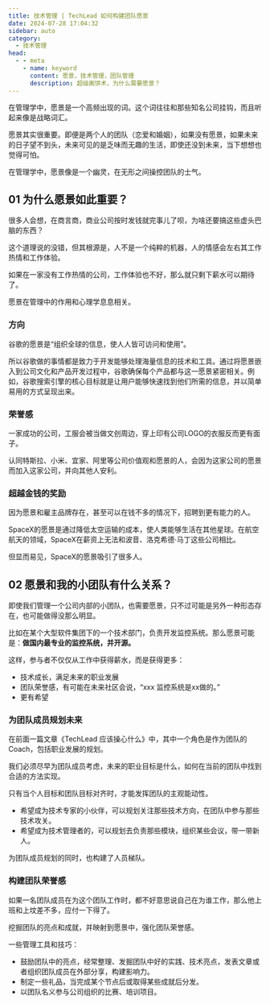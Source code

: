 ```yaml
---
title: 技术管理 | TechLead 如何构建团队愿景
date: 2024-07-28 17:04:32
sidebar: auto
category: 
  - 技术管理
head:
  - - meta
    - name: keyword
      content: 愿景，技术管理，团队管理
      description: 超级画饼术，为什么需要愿景？
---
```


在管理学中，愿景是一个高频出现的词。这个词往往和那些知名公司挂钩，而且听起来像是战略词汇。

愿景其实很重要。即便是两个人的团队（恋爱和婚姻），如果没有愿景，如果未来的日子望不到头，未来可见的是乏味而无趣的生活，即使还没到未来，当下想想也觉得可怕。

在管理学中，愿景像是一个幽灵，在无形之间操控团队的士气。

## 01 为什么愿景如此重要？

很多人会想，在商言商，商业公司按时发钱就完事儿了呗，为啥还要搞这些虚头巴脑的东西？

这个道理说的没错，但其根源是，人不是一个纯粹的机器，人的情感会左右其工作热情和工作体验。

如果在一家没有工作热情的公司，工作体验也不好，那么就只剩下薪水可以期待了。

愿景在管理中的作用和心理学息息相关。

### 方向

谷歌的愿景是“组织全球的信息，使人人皆可访问和使用”。

所以谷歌做的事情都是致力于开发能够处理海量信息的技术和工具。通过将愿景嵌入到公司文化和产品开发过程中，谷歌确保每个产品都与这一愿景紧密相关。例如，谷歌搜索引擎的核心目标就是让用户能够快速找到他们所需的信息，并以简单易用的方式呈现出来。

### 荣誉感

一家成功的公司，工服会被当做文创周边，穿上印有公司LOGO的衣服反而更有面子。

认同特斯拉、小米、宜家、阿里等公司价值观和愿景的人，会因为这家公司的愿景而加入这家公司，并向其他人安利。

### 超越金钱的奖励

因为愿景和雇主品牌存在，甚至可以在钱不多的情况下，招聘到更有能力的人。

SpaceX的愿景是通过降低太空运输的成本，使人类能够生活在其他星球。在航空航天的领域，SpaceX在薪资上无法和波音、洛克希德·马丁这些公司相比。

但显而易见，SpaceX的愿景吸引了很多人。

## 02 愿景和我的小团队有什么关系？

即使我们管理一个公司内部的小团队，也需要愿景，只不过可能是另外一种形态存在，也可能做得没那么明显。

比如在某个大型软件集团下的一个技术部门，负责开发监控系统。那么愿景可能是：**做国内最专业的监控系统，并开源。**

这样，参与者不仅仅从工作中获得薪水，而是获得更多：

- 技术成长，满足未来的职业发展
- 团队荣誉感，有可能在未来社区会说，“xxx 监控系统是xx做的。”
- 更有希望

### 为团队成员规划未来

在前面一篇文章《TechLead 应该操心什么》中，其中一个角色是作为团队的Coach，包括职业发展的规划。

我们必须尽早为团队成员考虑，未来的职业目标是什么，如何在当前的团队中找到合适的方法实现。

只有当个人目标和团队目标对齐时，才能发挥团队的主观能动性。

- 希望成为技术专家的小伙伴，可以规划关注那些技术方向，在团队中参与那些技术攻关。
- 希望成为技术管理者的，可以规划去负责那些模块，组织某些会议，带一带新人。

为团队成员规划的同时，也构建了人员梯队。

### 构建团队荣誉感

如果一名团队成员在为这个团队工作时，都不好意思说自己在为谁工作，那么他上班和上坟差不多，应付一下得了。

挖掘团队的亮点和成就，并映射到愿景中，强化团队荣誉感。

一些管理工具和技巧：

- 鼓励团队中的亮点，经常整理、发掘团队中好的实践、技术亮点，发表文章或者组织团队成员在外部分享，构建影响力。
- 制定一些礼品，当完成某个节点后或取得某些成就后分发。
- 以团队名义参与公司组织的比赛、培训项目。